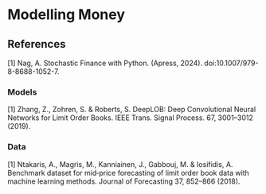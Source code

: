 # Modelling Money

## References
[1] Nag, A. Stochastic Finance with Python. (Apress, 2024). doi:10.1007/979-8-8688-1052-7.

### Models
[1] Zhang, Z., Zohren, S. & Roberts, S. DeepLOB: Deep Convolutional Neural Networks for Limit Order Books. IEEE Trans. Signal Process. 67, 3001–3012 (2019).

### Data
[1] Ntakaris, A., Magris, M., Kanniainen, J., Gabbouj, M. & Iosifidis, A. Benchmark dataset for mid‐price forecasting of limit order book data with machine learning methods. Journal of Forecasting 37, 852–866 (2018).
